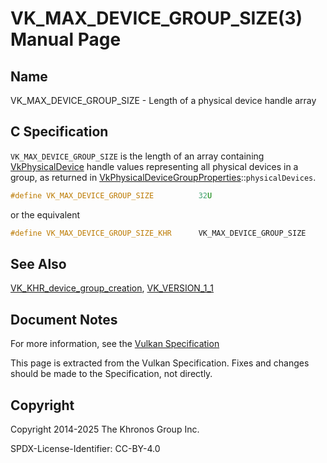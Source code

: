# VK\_MAX\_DEVICE\_GROUP\_SIZE(3) Manual Page

## Name

VK\_MAX\_DEVICE\_GROUP\_SIZE - Length of a physical device handle array



## [](#_c_specification)C Specification

`VK_MAX_DEVICE_GROUP_SIZE` is the length of an array containing [VkPhysicalDevice](https://registry.khronos.org/vulkan/specs/latest/man/html/VkPhysicalDevice.html) handle values representing all physical devices in a group, as returned in [VkPhysicalDeviceGroupProperties](https://registry.khronos.org/vulkan/specs/latest/man/html/VkPhysicalDeviceGroupProperties.html)::`physicalDevices`.

```c++
#define VK_MAX_DEVICE_GROUP_SIZE          32U
```

or the equivalent

```c++
#define VK_MAX_DEVICE_GROUP_SIZE_KHR      VK_MAX_DEVICE_GROUP_SIZE
```

## [](#_see_also)See Also

[VK\_KHR\_device\_group\_creation](https://registry.khronos.org/vulkan/specs/latest/man/html/VK_KHR_device_group_creation.html), [VK\_VERSION\_1\_1](https://registry.khronos.org/vulkan/specs/latest/man/html/VK_VERSION_1_1.html)

## [](#_document_notes)Document Notes

For more information, see the [Vulkan Specification](https://registry.khronos.org/vulkan/specs/latest/html/vkspec.html#VK_MAX_DEVICE_GROUP_SIZE)

This page is extracted from the Vulkan Specification. Fixes and changes should be made to the Specification, not directly.

## [](#_copyright)Copyright

Copyright 2014-2025 The Khronos Group Inc.

SPDX-License-Identifier: CC-BY-4.0